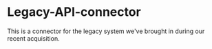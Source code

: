 # Legacy-API-connector
This is a connector for the legacy system we've brought in during our recent acquisition.

